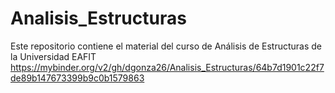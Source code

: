 # Analisis_Estructuras
Este repositorio contiene el material del curso de Análisis de Estructuras de la Universidad EAFIT
https://mybinder.org/v2/gh/dgonza26/Analisis_Estructuras/64b7d1901c22f7de89b147673399b9c0b1579863
